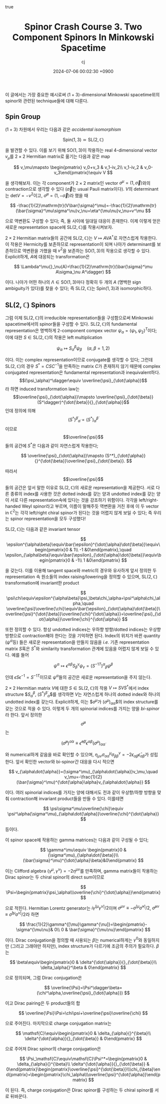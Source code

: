 ﻿---
title: Spinor Crash Course 3. Two Component Spinors In Minkowski Spacetime
author: cj
date: 2024-07-06 00:02:30 +0900
categories: [quantum geometry, spin geometry]
tags: 
pin: true
math: true
mermaid: false
---

이 글에서는 가장 중요한 예시로써 $(1+3)$-dimensional Minkowski spacetime위의 spinor와 관련된 technique들에 대해 다룬다.

## Spin Group
$(1+3)$ 차원에서 우리는 다음과 같은 *accidental isomorphism*

$$
\mathrm{Spin}(1,3)\simeq\mathrm{SL}(2,\mathbb{C})
$$ 

을 발견할 수 있다. 이를 보기 위해 $\mathrm{SO}(1,3)$이 작용하는 real 4-dimensional vector $v_\mu$를 $2\times 2$ Hermitian matrix로 옮기는 다음과 같은 map

$$
v_\mu\mapsto \begin{pmatrix} v_0+v_3 & v_1-iv_2\\ v_1-iv_2 & v_0-v_3\end{pmatrix}\equiv V
$$

을 생각해보자. 이는 각 component가 $2\times 2$ matrix인 vector $\sigma^\mu=(1,\vec{\sigma})$와의 contraction으로 생각할 수 있다 ($\vec{\sigma}$는 usual Pauli matrix이다). $V$의 determinant는 $\mathrm{det}V=-v^2$이고, $\bar{\sigma}^\mu=(1,-\vec{\sigma})$라 했을 때 

$$
-\frac{1}{2}\mathrm{tr}(V\bar{\sigma}^\mu)=-\frac{1}{2}\mathrm{tr}(\bar{\sigma}^\mu\sigma^\nu)v_\nu=\eta^{\mu\nu}v_\nu=v^\mu
$$

으로 역변환도 구성할 수 있다; 즉, 둘 사이에 일대일 대응이 존재한다. 이제 이렇게 얻은 새로운 representation space에 $\mathrm{SL}(2,\mathbb{C})$를 작용시켜보자.

$2\times 2$ Hermitian matrix들의 공간에 $\mathrm{SL}(2,\mathbb{C})$는 $V\mapsto AVA^\dagger$로 자연스럽게 작용한다. 이 작용은 Hermicity를 보존하므로 representation이 되며 나아가 determinant를 보존하므로 역변환을 가했을 때 $v^2$을 보존하는 $\mathrm{SO}(1,3)$의 작용으로 생각할 수 있다. Explicit하게, $A$에 대응되는 transformation은

$$
\Lambda^\mu{}_\nu(A)=\frac{1}{2}\mathrm{tr}(\bar{\sigma}^\mu A\sigma_\nu A^\dagger)
$$

이다. 나아가 어떤 하나의 $\Lambda\in\mathrm{SO}(1,3)$마다 정확히 두 개의 $A$ (명백한 sign ambiguity가 있다)를 찾을 수 있다; 즉 $\mathrm{SL}(2,\mathbb{C})$는 $\mathrm{Spin}(1,3)$과 isomorphic하다.

## $\mathrm{SL}(2,\mathbb{C})$ Spinors

그럼 이제 $\mathrm{SL}(2,\mathbb{C})$의 irreducible representation들을 구성함으로써 Minkowski spacetime에서의 spinor들을 구성할 수 있다. $\mathrm{SL}(2,\mathbb{C})$의 fundamental representation은 명백하게 2-component compex vector $\psi_\alpha=(\psi_1,\psi_2)^T$이다; 이에 대한 $S\in\mathrm{SL}(2,\mathbb{C})$의 작용은 left multiplication

$$
\psi_\alpha\mapsto S_\alpha{}^\beta\psi_\beta\quad (\alpha,\beta=1,2)
$$

이다. 이는 complex representation이므로 conjugate를 생각할 수 있다; 그런데 $\mathrm{SL}(2,\mathbb{C})$의 경우 $S^*=CSC^{-1}$을 만족하는 matrix $C$가 존재하지 않기 때문에 complex conjugated representation은 fundamental representation과 inequivalent하다. $$(\psi_\alpha)^\dagger\equiv \overline{\psi}_{\dot{\alpha}}$$라 하면 induced transformation law는 $$\overline{\psi}_{\dot{\alpha}}\mapsto \overline{\psi}_{\dot{\beta}}(S^\dagger)^{\dot{\beta}}{}_{\dot{\alpha}}$$인데 정의에 의해 $$(S^\dagger)^{\dot{\beta}}{}_{\dot{\alpha}}=(S^*)_{\dot{\alpha}}{}^{\dot{\beta}}$$이므로 $$\overline{\psi}$$들의 공간에 $S^*$은 다음과 같이 자연스럽게 작용한다;

$$
\overline{\psi}_{\dot{\alpha}}\mapsto (S^*)_{\dot{\alpha}}{}^{\dot{\beta}}\overline{\psi}_{\dot{\beta}}.
$$

따라서 $$\overline{\psi}$$들의 공간은 앞서 말한 이유로 $\mathrm{SL}(2,\mathbb{C})$의 새로운 representation을 제공한다. 서로 다른 종류의 index를 사용한 것은 dotted index를 갖는 양과 undotted index를 갖는 양이 서로 다른 representation속에 있다는 것을 강조하기 위함이다. 각각을 left/right-handed Weyl spinor라고 부르며, 이름이 말해주듯 역변환을 거친 후에 이 두 vector in $\mathbb{C}^2$는 각각 left/right chiral spinor가 된다는 것을 어렵지 않게 보일 수 있다; 즉 우리는 spinor representation을 모두 구성했다!


$\mathrm{SL}(2,\mathbb{C})$는 다음과 같은 invariant tensor

$$
\epsilon^{\alpha\beta}\equiv\bar{\epsilon}^{\dot{\alpha}\dot{\beta}}\equiv\begin{pmatrix}0 & 1\\ -1 &0\end{pmatrix},\quad \epsilon_{\alpha\beta}\equiv\bar{\epsilon}_{\dot{\alpha}\dot{\beta}}\equiv\begin{pmatrix}0 & -1\\ 1 &0\end{pmatrix}
$$

을 갖는다. 이를 이용해 tangent space와 metric의 경우와 유사하게 앞서 정의한 두 representation 속 원소들의 index raising/lowering을 정의할 수 있으며, $\mathrm{SL}(2,\mathbb{C})$ transformation에 invariant한 product

$$
\psi\chi\equiv\epsilon^{\alpha\beta}\psi_\beta\chi_\alpha=\psi^\alpha\chi_\alpha,\quad \overline{\psi}\overline{\chi}\equiv\bar{\epsilon}_{\dot{\alpha}\dot{\beta}}\overline{\psi}^{\dot{\beta}}\overline{\chi}^{\dot{\alpha}}=\overline{\psi}_{\dot{\alpha}}\overline{\chi}^{\dot{\alpha}}
$$

또한 정의할 수 있다. 항상 undotted indices는 우하향 방향/dotted indices는 우상향 방향으로 contraction해야 한다는 것을 기억하면 된다. Index의 위치가 바뀐 quantity ($\psi^\alpha$등) 들은 새로운 representation을 만들지 않음을 *i.e.* 기존 representation matrix $S$혹은 $S^*$와 similarity transformation 관계에 있음을 어렵지 않게 보일 수 있다. 예를 들어

$$
\psi^\alpha\mapsto \epsilon^{\alpha\beta}S_\beta{}^\gamma\psi_\gamma=(S^{-1 T})^\alpha{}_\beta\psi^\beta
$$

인데 $\epsilon S \epsilon^{-1}=S^{-1 T}$이므로 $\psi^\alpha$들의 공간은 새로운 representation을 주지 않는다.

$2\times 2$ Hermitian matrix $V$에 대한 $S\in\mathrm{SL}(2,\mathbb{C})$의 작용 $V\mapsto SVS^\dagger$에서 index structure $$S_\alpha{}^\beta$, $(S^*)^{\dot{\beta}}{}_{\dot{\alpha}}$$를 생각하면 $V$는 자연스럽게 하나의 dotted index와 하나의 undotted index를 갖는다. Explicit하게, 이는 $$\sigma^\mu$가 $(\sigma^\mu)_{\alpha\dot{\alpha}}$$의 index structure를 갖는 것으로 적을 수 있다. 이렇게 두 개의 spinorial indices를 가지는 양을 *bi-spinor*라 한다. 앞서 정의한 $$\bar{\sigma}^\mu$$는

$$
(\bar{\sigma}^\mu)^{\dot{\alpha}\alpha}\equiv\bar{\epsilon}^{\dot{\alpha}\dot{\beta}}\epsilon^{\alpha\beta}(\sigma^\mu)_{\alpha\dot{\alpha}}
$$

와 numerical하게 같음을 바로 확인할 수 있으며, $\eta_{\mu\nu}\sigma^\mu_{\alpha\dot{\alpha}}\sigma^\nu_{\beta\dot{\beta}}=-2\epsilon_{\alpha\beta}\bar{\epsilon}_{\dot{\alpha}\dot{\beta}}$가 성립한다.
앞서 확인한 vector와 bi-spinor간 대응을 다시 적으면

$$
v_{\alpha\dot{\alpha}}=(\sigma^\mu)_{\alpha\dot{\alpha}}v_\mu,\quad v_\mu=-\frac{1}{2}(\bar{\sigma}^\mu)^{\dot{\alpha}\alpha}v_{\alpha\dot{\alpha}}
$$

이다. 여러 spinorial indices를 가지는 양에 대해서도 전과 같이 우상향/하향 방향을 맞춰 contraction해 invariant product들을 만들 수 있다. 이를테면

$$
\psi\sigma^\mu\overline{\chi}\equiv \psi^\alpha(\sigma^\mu)_{\alpha\dot{\alpha}}\overline{\chi}^{\dot{\alpha}}
$$

등이다.

이 spinor space에 작용하는 gamma matrices는 다음과 같이 구성될 수 있다;

$$
\gamma^\mu\equiv \begin{pmatrix}0 &(\sigma^\mu)_{\alpha\dot{\beta}}\\ (\bar{\sigma}^\mu)^{\dot{\alpha}\beta}&0\end{pmatrix}
$$

이는 Clifford algebra $\{\gamma^\mu,\gamma^\nu\}=-2\eta^{\mu\nu}$를 만족하며, gamma matrix들이 작용하는 Dirac spinor는 두 chiral spinor의 direct sum이므로

$$
\Psi=\begin{pmatrix}\psi_\alpha\\\overline{\chi}^{\dot{\alpha}}\end{pmatrix}
$$

으로 적힌다. Hermitian Lorentz generator는 $i\gamma^{[\mu}\gamma^{\nu]}/2$이며 $\sigma^{\mu\nu}\equiv -\sigma^{[\mu}\bar{\sigma}^{\nu]}/2$, $\bar{\sigma}^{\mu\nu}\equiv\bar{\sigma}^{[\mu}\sigma^{\nu]}/2$라 하면

$$
\frac{1}{2}\gamma^{[\mu}\gamma^{\nu]}=\begin{pmatrix}-\sigma^{\mu\nu}& 0\\ 0 & \bar{\sigma}^{\mu\nu}\end{pmatrix}
$$

이다. Dirac conjugation을 정의할 때 사용되는 $\beta$는 numerical하게는 $\gamma^0$와 동일하지만 (그리고 그래야만 하지만), index structure가 다르기에 조금의 주의가 필요하다. $\beta$는

$$
\beta\equiv\begin{pmatrix}0 & \delta^{\dot{\alpha}}{}_{\dot{\beta}}\\ \delta_\alpha{}^\beta & 0\end{pmatrix}
$$

으로 정의되며, 그럼 Dirac conjugation은

$$
\overline{\Psi}=\Psi^\dagger\beta=(\chi^\alpha,\overline{\psi}_{\dot{\alpha}})
$$

이고 Dirac pairing은 두 product들의 합

$$
\overline{\Psi}\Psi=\chi\psi+\overline{\psi}\overline{\chi}
$$

으로 주어진다. 마지막으로 charge conjugation matrix는

$$
\mathsf{C}\equiv\begin{pmatrix}0 & \delta_{\alpha}{}^{\beta}\\ \delta^{\dot{\alpha}}{}_{\dot{\beta}} & 0\end{pmatrix}
$$

으로 주어져 Dirac spinor의 charge conjugation은

$$
\Psi_\mathsf{C}\equiv\mathsf{C}\Psi^*=\begin{pmatrix}0 & \delta_{\alpha}{}^{\beta}\\ \delta^{\dot{\alpha}}{}_{\dot{\beta}} & 0\end{pmatrix}\begin{pmatrix}\overline{\psi}^{\dot{\beta}}\\\chi_{\beta}\end{pmatrix}=\begin{pmatrix}\chi_\alpha\\\overline{\psi}^{\dot{\alpha}}\end{pmatrix}
$$

이 된다. 즉, charge conjugation은 Dirac spinor를 구성하는 두 chiral spinor를 서로 뒤바꾼다.
